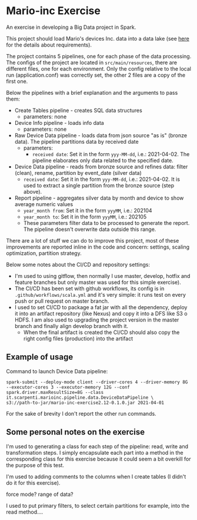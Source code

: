 # Mario-inc Exercise
An exercise in developing a Big Data project in Spark.

This project should load Mario's devices Inc. data into a data lake (see [here](data_pipelines_exercise.md)
for the details about requirements).

The project contains 5 pipelines, one for each phase of the data processing.
The configs of the project are located in `src/main/resources`, there are different files, one for each environment. Only the config relative to the local run (application.conf) was correctly set, the other 2 files are a copy of the first one.  

Below the pipelines with a brief explanation and the arguments to pass them: 
 - Create Tables pipeline - creates SQL data structures
   - parameters: none
 - Device Info pipeline - loads info data
   - parameters: none
 - Raw Device Data pipeline - loads data from json source "as is" (bronze data). The pipeline partitions data by received date
   - parameters:
     - `received date`: Set it in the form `yyy-MM-dd`, i.e.: 2021-04-02. The pipeline elaborates only data related to the specified date. 
 - Device Data pipeline - reads from bronze source and refines data: filter (clean), rename, partition by event_date (silver data)
   - `received date`: Set it in the form `yyy-MM-dd`, i.e.: 2021-04-02. It is used to extract a single partition from the bronze source (step above). 
 - Report pipeline - aggregates silver data by month and device to show average numeric values
   - `year_month from`: Set it in the form `yyyMM`, i.e.: 202104
   - `year_month to`: Set it in the form `yyyMM`, i.e.: 202105
   - These parameters filter data to be processed to generate the report. The pipeline doesn't overwrite data outside this range.

There are a lot of stuff we can do to improve this project, most of these improvements are reported inline in the code and concern: settings, scaling optimization, partition strategy. 

Below some notes about the CI/CD and repository settings:
- I'm used to using gitflow, then normally I use master, develop, hotfix and feature branches but only master was used for this simple exercise).
- The CI/CD has been set with github workflows, its config is in `.github/workflows/scala.yml` and it's very simple: it runs test on every push or pull request on master branch.
- I used to set CI/CD to package a fat jar with all the dependency, deploy it into an artifact repository (like Nexus) and copy it into a DFS like S3 o HDFS. I am also used to upgrading the project version in the master branch and finally align develop branch with it.
  - When the final artifact is created the CI/CD should also copy the right config files (production) into the artifact

## Example of usage

Command to launch Device Data pipeline: 
```shell
spark-submit --deploy-mode client --driver-cores 4 --driver-memory 8G --executor-cores 3 --executor-memory 12G --conf spark.driver.maxResultSize=8G --class it.scarpenti.marioinc.pipeline.data.DeviceDataPipeline \
s3://path-to-jar/mario-inc-exercise2.12-0.1.0.jar 2021-04-01
```

For the sake of brevity I don't report the other run commands. 


## Some personal notes on the exercise

I'm used to generating a class for each step of the pipeline: read, write and transformation steps. I simply encapsulate
each part into a method in the corresponding class for this exercise because it could seem a bit overkill for the purpose
of this test.

I'm used to adding comments to the columns when I create tables (I didn't do it for this exercise).

[//]: # (TODO Notes on gitflow? )

force mode? 
range of data?

I used to put primary filters, to select certain partitions for example, into the read method....




